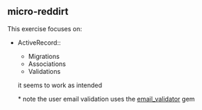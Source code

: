 ## micro-reddirt

This exercise focuses on:
- ActiveRecord::
  - Migrations
  - Associations
  - Validations
  
  it seems to work as intended
  
  \* note the user email validation uses the [email_validator](https://github.com/K-and-R/email_validator) gem

